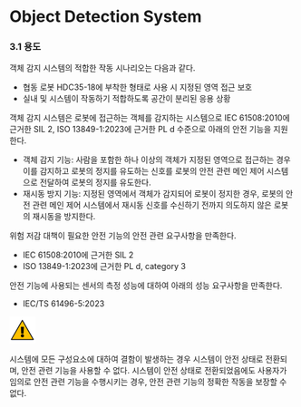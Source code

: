 ﻿# Object Detection System
###  3.1	용도
객체 감지 시스템의 적합한 작동 시나리오는 다음과 같다. 
-	협동 로봇 HDC35-18에 부착한 형태로 사용 시 지정된 영역 접근 보호
-	실내 및 시스템이 작동하기 적합하도록 공간이 분리된 응용 상황

객체 감지 시스템은 로봇에 접근하는 객체를 감지하는 시스템으로 IEC 61508:2010에 근거한 SIL 2, ISO 13849-1:2023에 근거한 PL d 수준으로 아래의 안전 기능을 지원한다.
-	객체 감지 기능: 사람을 포함한 하나 이상의 객체가 지정된 영역으로 접근하는 경우 이를 감지하고 로봇의 정지를 유도하는 신호를 로봇의 안전 관련 메인 제어 시스템으로 전달하여 로봇의 정지를 유도한다.
-	재시동 방지 기능: 지정된 영역에서 객체가 감지되어 로봇이 정지한 경우, 로봇의 안전 관련 메인 제어 시스템에서 재시동 신호를 수신하기 전까지 의도하지 않은 로봇의 재시동을 방지한다.

 위험 저감 대책이 필요한 안전 기능의 안전 관련 요구사항을 만족한다. 
-	IEC 61508:2010에 근거한 SIL 2
-	ISO 13849-1:2023에 근거한 PL d, category 3

 안전 기능에 사용되는 센서의 측정 성능에 대하여 아래의 성능 요구사항을 만족한다.
-	IEC/TS 61496-5:2023

![](../_assets/경고기호.png)

시스템에 모든 구성요소에 대하여 결함이 발생하는 경우 시스템이 안전 상태로 전환되며, 안전 관련 기능을 사용할 수 없다. 시스템이 안전 상태로 전환되었음에도 사용자가 임의로 안전 관련 기능을 수행시키는 경우, 안전 관련 기능의 정확한 작동을 보장할 수 없다. 
